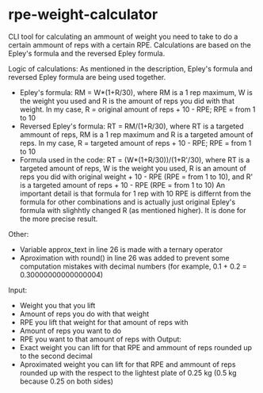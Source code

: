 # rpe-weight-calculator
CLI tool for calculating an ammount of weight you need to take to do a certain ammount of reps with a certain RPE. Calculations are based on the Epley's formula and the reversed Epley formula.

Logic of calculations:
  As mentioned in the description, Epley's formula and reversed Epley formula are being used together. 
  - Epley's formula: RM = W*(1+R/30), where RM is a 1 rep maximum, W is the weight you used and R is the amount of reps you did with that weight. In my case, R = original amount of reps + 10 - RPE; RPE = from 1 to 10
  - Reversed Epley's formula: RT = RM/(1+R/30), where RT is a targeted ammount of reps, RM is a 1 rep maximum and R is a targeted amount of reps. In my case, R = targeted amount of reps + 10 - RPE; RPE = from 1 to 10
  - Formula used in the code: RT = (W*(1+R/30))/(1+R'/30), where RT is a targeted amount of reps, W is the weight you used, R is an amount of reps you did with original weight + 10 - RPE (RPE = from 1 to 10), and R' is a targeted amount of reps + 10 - RPE (RPE = from 1 to 10)
  An important detail is that formula for 1 rep with 10 RPE is differnt from the formula for other combinations and is actually just original Epley's formula with slighhtly changed R (as mentioned higher). It is done for the more precise result.

Other:
  - Variable approx_text in line 26 is made with a ternary operator
  - Aproximation with round() in line 26 was added to prevent some computation mistakes with decimal numbers (for example, 0.1 + 0.2 = 0.30000000000000004)

Input:
  - Weight you that you lift
  - Amount of reps you do with that weight
  - RPE you lift that weight for that amount of reps with
  - Amount of reps you want to do
  - RPE you want to that amount of reps with
Output:
  - Exact weight you can lift for that RPE and ammount of reps rounded up to the second decimal
  - Aproximated weight you can lift for that RPE and ammount of reps rounded up with the respect to the lightest plate of 0.25 kg (0.5 kg because 0.25 on both sides)
